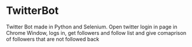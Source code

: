 # TwitterBot
Twitter Bot made in Python and Selenium. Open twitter login in page in Chrome Window, logs in, get followers and follow list and give comaprison of followers that are not followed back
